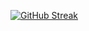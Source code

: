[![GitHub Streak](https://streak-stats.demolab.com/?user=Nadi-BrooklynCoder)](https://git.io/streak-stats)
  

